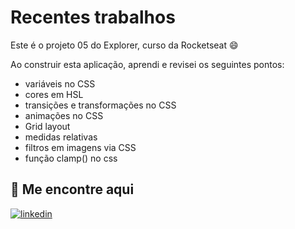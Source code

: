 
# Recentes trabalhos

Este é o projeto 05 do Explorer, curso da Rocketseat 😄

Ao construir esta aplicação, aprendi e revisei os seguintes pontos:


- variáveis no CSS
- cores em HSL
- transições e transformações no CSS
- animações no CSS
- Grid layout
- medidas relativas
- filtros em imagens via CSS
- função clamp() no css



## 🔗 Me encontre aqui
[![linkedin](https://img.shields.io/badge/linkedin-0A66C2?style=for-the-badge&logo=linkedin&logoColor=white)](https://www.linkedin.com/in/lucastdcs/)

